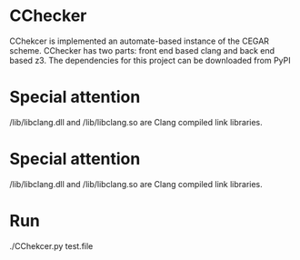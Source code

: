 # CChecker

CChekcer is implemented an automate-based instance of the CEGAR scheme. CChecker has two parts: front end based clang and back end based z3. The dependencies for this project can be downloaded from PyPI

# Special attention

/lib/libclang.dll and /lib/libclang.so are Clang compiled link libraries.

# Special attention

/lib/libclang.dll and /lib/libclang.so are Clang compiled link libraries.

# Run

./CChekcer.py test.file